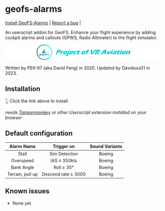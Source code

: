 # geofs-alarms

[Install GeoFS-Alarms](https://github.com/Daviduss01/geofs-alarms/raw/master/geofs-alarms.user.js) | [Report a bug](https://github.com/Daviduss01/geofs-alarms/issues) |

An userscript addon for GeoFS. Enhance your flight experience by adding cockpit alarms and callouts (GPWS, Radio Altimeter) to the flight simulator.

![VRA Logo](vra_logo.png)

Written by PEK-97 (aka David Feng) in 2020.
Updated by Daviduss01 in 2023.

## Installation

👆 Click the link above to install.

*needs [Tampermonkey](https://www.tampermonkey.net/) or other Userscript extension installed on your browser*

## Default configuration


|    Alarm Name    |        Trigger on       | Sound Variants |
| :--------------: | :---------------------: | :------------: |
| Stall            | Sim Detection           | Boeing         |
| Overspeed        | IAS ≥ 350kts            | Boeing         |
| Bank Angle       | Roll ≥ 35°              | Boeing         |
| Terrain, pull up | Descend rate ≥ 3000     | Boeing         |

## Known issues


- None yet.
